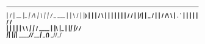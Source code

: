 
  __  __ _____  _____          _   _      ___ ______ 
 |  \/  |  __ \|_   _|   /\   | \ | |    / _ \____  |
 | \  / | |__) | | |    /  \  |  \| |   | | | |  / / 
 | |\/| |  _  /  | |   / /\ \ | . ` |   | | | | / /  
 | |  | | | \ \ _| |_ / ____ \| |\  |_  | |_| |/ /   
 |_|  |_|_|  \_\_____/_/    \_\_| \_(_)  \___//_/    
                                                     
                                                     
